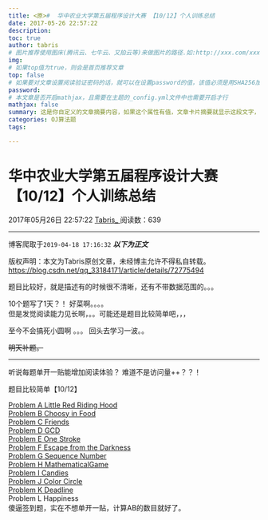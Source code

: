 ```yaml
---
title: <原>#  华中农业大学第五届程序设计大赛 【10/12】个人训练总结
date: 2017-05-26 22:57:22
description:
toc: true
author: tabris
# 图片推荐使用图床(腾讯云、七牛云、又拍云等)来做图片的路径.如:http://xxx.com/xxx.jpg
img: 
# 如果top值为true，则会是首页推荐文章
top: false
# 如果要对文章设置阅读验证密码的话，就可以在设置password的值，该值必须是用SHA256加密后的密码，防止被他人识破
password: 
# 本文章是否开启mathjax，且需要在主题的_config.yml文件中也需要开启才行
mathjax: false
summary: 这是你自定义的文章摘要内容，如果这个属性有值，文章卡片摘要就显示这段文字，否则程序会自动截取文章的部分内容作为摘要
categories: OJ算法题
tags:

---
```





#  华中农业大学第五届程序设计大赛 【10/12】个人训练总结

2017年05月26日 22:57:22  [ Tabris_ ](https://me.csdn.net/qq_33184171) 阅读数：639


--- 
 博客爬取于`2019-04-18 17:16:32`
***以下为正文***

版权声明：本文为Tabris原创文章，未经博主允许不得私自转载。
https://blog.csdn.net/qq_33184171/article/details/72775494

题目比较好，就是描述有的时候很不清晰，还有不带数据范围的。。。

10个题写了1天？！ 好菜啊。。。。  
但是发觉阅读能力见长啊，。。可能还是题目比较简单吧，，，

至今不会搞死小圆啊 。。。 回头去学习一波。。

<del> 明天补题。 </del>

* * *

听说每题单开一贴能增加阅读体验？ 难道不是访问量++？？！

题目比较简单【10/12】

[ Problem A Little Red Riding Hood
](http://blog.csdn.net/qq_33184171/article/details/72773556)  
[ Problem B Choosy in Food
](http://blog.csdn.net/qq_33184171/article/details/72773595)  
[ Problem C Friends
](http://blog.csdn.net/qq_33184171/article/details/72773662)  
[ Problem D GCD ](http://blog.csdn.net/qq_33184171/article/details/72773724)  
[ Problem E One Stroke
](http://blog.csdn.net/qq_33184171/article/details/72773799)  
[ Problem F Escape from the Darkness
](http://blog.csdn.net/qq_33184171/article/details/72773828)  
[ Problem G Sequence Number
](http://blog.csdn.net/qq_33184171/article/details/72773915)  
[ Problem H MathematicalGame
](http://blog.csdn.net/qq_33184171/article/details/72773955)  
[ Problem I Candies
](http://blog.csdn.net/qq_33184171/article/details/72773996)  
[ Problem J Color Circle
](http://blog.csdn.net/qq_33184171/article/details/72774870)  
[ Problem K Deadline
](http://blog.csdn.net/qq_33184171/article/details/72775216)  
Problem L Happiness  
傻逼签到题，实在不想单开一贴，计算AB的数目就好了。

